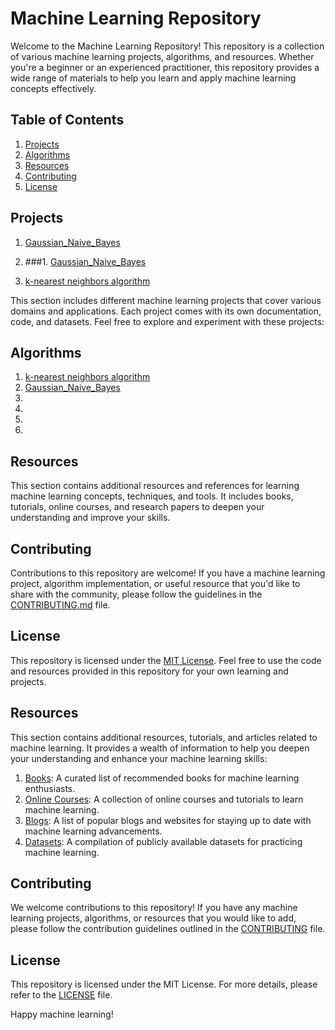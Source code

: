 # Machine Learning Repository

Welcome to the Machine Learning Repository! This repository is a collection of various machine learning projects, algorithms, and resources. Whether you're a beginner or an experienced practitioner, this repository provides a wide range of materials to help you learn and apply machine learning concepts effectively.

## Table of Contents

1. [Projects](#projects)
2. [Algorithms](#algorithms)
3. [Resources](#resources)
4. [Contributing](#contributing)
5. [License](#license)

## Projects
1. [ Gaussian_Naive_Bayes](https://github.com/Afsharimahdi/machine_learning/blob/master/NB_from_the_scratch_and_sklearn_library.ipynb)
2. ###1. [ Gaussian_Naive_Bayes](https://github.com/Afsharimahdi/machine_learning/blob/master/NB_from_the_scratch_and_sklearn_library.ipynb)

3. [k-nearest neighbors algorithm](https://github.com/Afsharimahdi/machine_learning/blob/master/knn.ipynb)

This section includes different machine learning projects that cover various domains and applications. Each project comes with its own documentation, code, and datasets. Feel free to explore and experiment with these projects:
<!-- Add project links here -->

## Algorithms


1. [k-nearest neighbors algorithm](https://github.com/Afsharimahdi/machine_learning/blob/master/knn.ipynb)
2. [ Gaussian_Naive_Bayes](https://github.com/Afsharimahdi/machine_learning/blob/master/Gaussian%20Naive%20Bayes.md)
3. []()
4. []()
5. []()
6. []()

<!-- Add more algorithms here -->

## Resources

This section contains additional resources and references for learning machine learning concepts, techniques, and tools. It includes books, tutorials, online courses, and research papers to deepen your understanding and improve your skills.

<!-- Add resource links here -->

## Contributing

Contributions to this repository are welcome! If you have a machine learning project, algorithm implementation, or useful resource that you'd like to share with the community, please follow the guidelines in the [CONTRIBUTING.md](./CONTRIBUTING.md) file.

## License

This repository is licensed under the [MIT License](./LICENSE). Feel free to use the code and resources provided in this repository for your own learning and projects.


## Resources

This section contains additional resources, tutorials, and articles related to machine learning. It provides a wealth of information to help you deepen your understanding and enhance your machine learning skills:

1. [Books](./resources/books.md): A curated list of recommended books for machine learning enthusiasts.
2. [Online Courses](./resources/online-courses.md): A collection of online courses and tutorials to learn machine learning.
3. [Blogs](./resources/blogs.md): A list of popular blogs and websites for staying up to date with machine learning advancements.
4. [Datasets](./resources/datasets.md): A compilation of publicly available datasets for practicing machine learning.

## Contributing

We welcome contributions to this repository! If you have any machine learning projects, algorithms, or resources that you would like to add, please follow the contribution guidelines outlined in the [CONTRIBUTING](./CONTRIBUTING.md) file.

## License

This repository is licensed under the MIT License. For more details, please refer to the [LICENSE](./LICENSE) file.

Happy machine learning!

